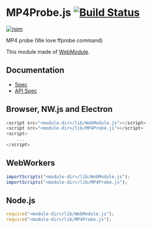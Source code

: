 # MP4Probe.js [![Build Status](https://travis-ci.org/uupaa/MP4Probe.js.svg)](https://travis-ci.org/uupaa/MP4Probe.js)

[![npm](https://nodei.co/npm/uupaa.mp4probe.js.svg?downloads=true&stars=true)](https://nodei.co/npm/uupaa.mp4probe.js/)

MP4 probe (We love ffprobe command)

This module made of [WebModule](https://github.com/uupaa/WebModule).

## Documentation
- [Spec](https://github.com/uupaa/MP4Probe.js/wiki/)
- [API Spec](https://github.com/uupaa/MP4Probe.js/wiki/MP4Probe)

## Browser, NW.js and Electron

```js
<script src="<module-dir>/lib/WebModule.js"></script>
<script src="<module-dir>/lib/MP4Probe.js"></script>
<script>
    ...
</script>
```

## WebWorkers

```js
importScripts("<module-dir>/lib/WebModule.js");
importScripts("<module-dir>/lib/MP4Probe.js");

```

## Node.js

```js
require("<module-dir>/lib/WebModule.js");
require("<module-dir>/lib/MP4Probe.js");

```

